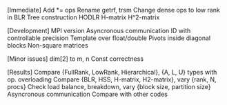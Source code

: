 [Immediate]
Add *= ops
Rename getrf, trsm
Change dense ops to low rank in BLR
Tree construction
HODLR
H-matrix
H^2-matrix

[Development]
MPI version
Asyncronous communication
ID with controllable precision
Template over float/double
Pivots inside diagonal blocks
Non-square matrices

[Minor issues]
dim[2] to m, n
Const correctness

[Results]
Compare {FullRank, LowRank, Hierarchical}, {A, L, U} types with op. overloading
Compare {BLR, HSS, H-matrix, H2-matrix}, vary {rank, N, procs}
Check load balance, breakdown, vary {block size, partition size}
Asyncronous communication
Compare with other codes